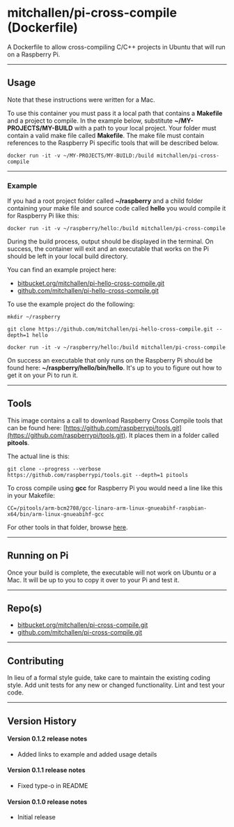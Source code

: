 # mitchallen/pi-cross-compile (Dockerfile)

A Dockerfile to allow cross-compiling C/C++ projects in Ubuntu that will run on a Raspberry Pi.

* * *

## Usage

Note that these instructions were written for a Mac.

To use this container you must pass it a local path that contains a __Makefile__ and a project to compile. In the example below, substitute __~/MY-PROJECTS/MY-BUILD__ with a path to your local project. Your folder must contain a valid make file called __Makefile__. The make file must contain references to the Raspberry Pi specific tools that will be described below.

    docker run -it -v ~/MY-PROJECTS/MY-BUILD:/build mitchallen/pi-cross-compile
    
* * *
    
### Example

If you had a root project folder called __~/raspberry__ and a child folder containing your make file and source code called __hello__ you would compile it for Raspberry Pi like this:

    docker run -it -v ~/raspberry/hello:/build mitchallen/pi-cross-compile
    
During the build process, output should be displayed in the terminal. On success, the container will exit and an executable that works on the Pi should be left in your local build directory.

You can find an example project here:

* [bitbucket.org/mitchallen/pi-hello-cross-compile.git](https://bitbucket.org/mitchallen/pi-hello-cross-compile.git)
* [github.com/mitchallen/pi-hello-cross-compile.git](https://github.com/mitchallen/pi-hello-cross-compile.git)

To use the example project do the following:

    mkdir ~/raspberry

    git clone https://github.com/mitchallen/pi-hello-cross-compile.git --depth=1 hello

    docker run -it -v ~/raspberry/hello:/build mitchallen/pi-cross-compile
  
On success an executable that only runs on the Raspberry Pi should be found here: __~/raspberry/hello/bin/hello__. It's up to you to figure out how to get it on your Pi to run it.
 
* * *
 
## Tools

This image contains a call to download Raspberry Cross Compile tools that can be found here: [https://github.com/raspberrypi/tools.git](https://github.com/raspberrypi/tools.git). It places them in a folder called __pitools__.

The actual line is this:

    git clone --progress --verbose https://github.com/raspberrypi/tools.git --depth=1 pitools

To cross compile using __gcc__ for Raspberry Pi you would need a line like this in your Makefile:

    CC=/pitools/arm-bcm2708/gcc-linaro-arm-linux-gnueabihf-raspbian-x64/bin/arm-linux-gnueabihf-gcc

For other tools in that folder, browse [here](https://github.com/raspberrypi/tools/tree/master/arm-bcm2708/gcc-linaro-arm-linux-gnueabihf-raspbian-x64/bin).

* * *

## Running on Pi

Once your build is complete, the executable will not work on Ubuntu or a Mac. It will be up to you to copy it over to your Pi and test it.

* * *
 
## Repo(s)

* [bitbucket.org/mitchallen/pi-cross-compile.git](https://bitbucket.org/mitchallen/pi-cross-compile.git)
* [github.com/mitchallen/pi-cross-compile.git](https://github.com/mitchallen/pi-cross-compile.git)

* * *

## Contributing

In lieu of a formal style guide, take care to maintain the existing coding style.
Add unit tests for any new or changed functionality. Lint and test your code.

* * *

## Version History

#### Version 0.1.2 release notes

* Added links to example and added usage details

#### Version 0.1.1 release notes

* Fixed type-o in README

#### Version 0.1.0 release notes

* Initial release

